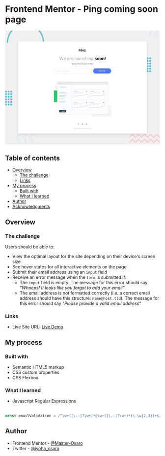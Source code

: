 # Frontend Mentor - Ping coming soon page

![Design preview for the Ping coming soon page coding challenge](./design/desktop-preview.jpg)

## Table of contents

- [Overview](#overview)
  - [The challenge](#the-challenge)
  - [Links](#links)
- [My process](#my-process)
  - [Built with](#built-with)
  - [What I learned](#what-i-learned)
- [Author](#author)
- [Acknowledgments](#acknowledgments)


## Overview

### The challenge

Users should be able to:

- View the optimal layout for the site depending on their device's screen size
- See hover states for all interactive elements on the page
- Submit their email address using an `input` field
- Receive an error message when the `form` is submitted if:
	- The `input` field is empty. The message for this error should say *"Whoops! It looks like you forgot to add your email"*
	- The email address is not formatted correctly (i.e. a correct email address should have this structure: `name@host.tld`). The message for this error should say *"Please provide a valid email address"*


### Links

- Live Site URL: [Live Demo](#)

## My process

### Built with

- Semantic HTML5 markup
- CSS custom properties
- CSS Flexbox


### What I learned

- Javascript Regular Expressions

```js

const emailValidation = /^\w+([\.-]?\w+)*@\w+([\.-]?\w+)*(\.\w{2,3})+$/;

```


## Author
- Frontend Mentor - [@Master-Osaro](https://www.frontendmentor.io/profile/yourusername)
- Twitter - [@iyoha_osaro](https://www.twitter.com/yourusername)
